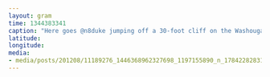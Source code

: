 ```yaml
---
layout: gram
time: 1344383341
caption: "Here goes @n8duke jumping off a 30-foot cliff on the Washougal River."
latitude: 
longitude: 
media:
- media/posts/201208/11189276_1446368962327698_1197155890_n_17842282831000351.jpg
---
```

